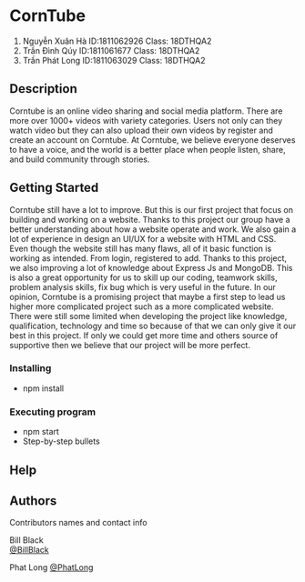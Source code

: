 ﻿# CornTube

1.	Nguyễn Xuân Hà	ID:1811062926	Class: 18DTHQA2
2.	Trần Đình Qúy	ID:1811061677	Class: 18DTHQA2
3.	Trần Phát Long	ID:1811063029	Class: 18DTHQA2 

## Description

Corntube is an online video sharing and social media platform. There are more over 1000+ videos with variety categories. Users not only can they watch video but they can also upload their own videos by register and create an account on Corntube.
At Corntube, we believe everyone deserves to have a voice, and the world is a better place when people listen, share, and build community through stories.

## Getting Started

Corntube still have a lot to improve. But this is our first project that focus on building and working on a website. Thanks to this project our group have a better understanding about how a website operate and work. We also gain a lot of experience in design an UI/UX for a website with HTML and CSS. 
Even though the website still has many flaws, all of it basic function is working as intended. From login, registered to add. Thanks to this project, we also improving a lot of knowledge about Express Js and MongoDB. This is also a great opportunity for us to skill up our coding, teamwork skills, problem analysis skills, fix bug which is very useful in the future.
In our opinion, Corntube is a promising project that maybe a first step to lead us higher more complicated project such as a more complicated website.
There were still some limited when developing the project like knowledge, qualification, technology and time so because of that we can only give it our best in this project. If only we could get more time and others source of supportive then we believe that our project will be more perfect.


### Installing

* npm install

### Executing program

* npm start
* Step-by-step bullets
## Help



## Authors

Contributors names and contact info

Bill Black  
[@BillBlack](https://www.facebook.com/profile.php?id=100007683707543)

Phat Long
[@PhatLong](https://www.facebook.com/phat.long.752861)
